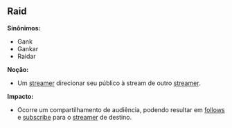 ## Raid

**Sinônimos:**
* Gank
* Gankar
* Raidar

**Noção:** 
* Um [streamer](https://github.com/gabrielziegler3/Requisitos-2018-1/wiki/Streamer) direcionar seu público à stream de outro [streamer](https://github.com/gabrielziegler3/Requisitos-2018-1/wiki/Streamer).

**Impacto:**
* Ocorre um compartilhamento de audiência, podendo resultar em [follows](https://github.com/gabrielziegler3/Requisitos-2018-1/wiki/Dar-Follow) e [subscribe](https://github.com/gabrielziegler3/Requisitos-2018-1/wiki/Subscribe) para o [streamer](https://github.com/gabrielziegler3/Requisitos-2018-1/wiki/Streamer) de destino. 